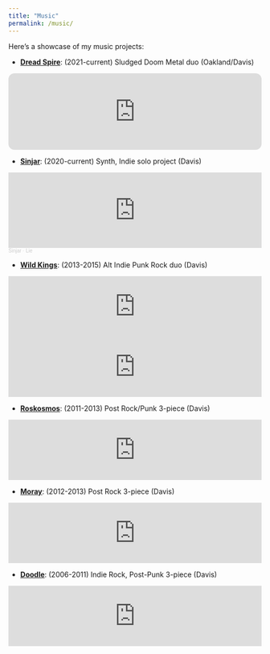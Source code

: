 ```yaml
---
title: "Music"
permalink: /music/
---
```


Here’s a showcase of my music projects:

- [**Dread Spire**](https://dreadspire.bandcamp.com/): (2021-current) Sludged Doom Metal duo (Oakland/Davis)

<iframe style="border-radius:12px" src="https://open.spotify.com/embed/artist/19sbutOT1IUBohowndpZTD?utm_source=generator&theme=0" width="100%" height="152" frameBorder="0" allowfullscreen="" allow="autoplay; clipboard-write; encrypted-media; fullscreen; picture-in-picture" loading="lazy"></iframe>

- [**Sinjar**](https://soundcloud.com/sinjar_music): (2020-current) Synth, Indie solo project (Davis)

<iframe width="100%" height="150" scrolling="no" frameborder="no" allow="autoplay" src="https://w.soundcloud.com/player/?url=https%3A//api.soundcloud.com/tracks/1197760069&color=%23ff5500&auto_play=false&hide_related=false&show_comments=true&show_user=true&show_reposts=false&show_teaser=true&visual=true"></iframe><div style="font-size: 10px; color: #cccccc;line-break: anywhere;word-break: normal;overflow: hidden;white-space: nowrap;text-overflow: ellipsis; font-family: Interstate,Lucida Grande,Lucida Sans Unicode,Lucida Sans,Garuda,Verdana,Tahoma,sans-serif;font-weight: 100;"><a href="https://soundcloud.com/sinjar_music" title="Sinjar" target="_blank" style="color: #cccccc; text-decoration: none;">Sinjar</a> · <a href="https://soundcloud.com/sinjar_music/lie" title="Lie" target="_blank" style="color: #cccccc; text-decoration: none;">Lie</a></div>

- [**Wild Kings**](https://wildkings.bandcamp.com/): (2013-2015) Alt Indie Punk Rock duo (Davis)

<iframe style="border: 0; width: 100%; height: 120px;" src="https://bandcamp.com/EmbeddedPlayer/album=3821111435/size=large/bgcol=ffffff/linkcol=0687f5/tracklist=false/artwork=small/transparent=true/" seamless><a href="https://wildkings.bandcamp.com/album/demonstration">Demonstration by Wild Kings</a></iframe>

<iframe style="border: 0; width: 100%; height: 120px;" src="https://bandcamp.com/EmbeddedPlayer/track=3623492109/size=large/bgcol=ffffff/linkcol=0687f5/tracklist=false/artwork=small/transparent=true/" seamless><a href="https://wildkings.bandcamp.com/track/thunderclap-enter-wild-kings">THUNDERCLAP/ENTER Wild Kings by Wild Kings</a></iframe>

- [**Roskosmos**](https://roskosmos.bandcamp.com/album/limits-ep): (2011-2013) Post Rock/Punk 3-piece (Davis)

<iframe style="border: 0; width: 100%; height: 120px;" src="https://bandcamp.com/EmbeddedPlayer/album=663370728/size=large/bgcol=ffffff/linkcol=0687f5/tracklist=false/artwork=small/transparent=true/" seamless><a href="https://roskosmos.bandcamp.com/album/limits-ep">Limits EP by Roskosmos</a></iframe>

- [**Moray**](https://moraymusic.bandcamp.com/album/into-the-departing-light-ep): (2012-2013) Post Rock 3-piece (Davis)

<iframe style="border: 0; width: 100%; height: 120px;" src="https://bandcamp.com/EmbeddedPlayer/album=2464931976/size=large/bgcol=ffffff/linkcol=0687f5/tracklist=false/artwork=small/transparent=true/" seamless><a href="https://moraymusic.bandcamp.com/album/into-the-departing-light-ep">Into The Departing Light EP by Moray</a></iframe>

- [**Doodle**](https://doodlemusic.bandcamp.com/album/leviathan-99): (2006-2011) Indie Rock, Post-Punk 3-piece (Davis)

<iframe style="border: 0; width: 100%; height: 120px;" src="https://bandcamp.com/EmbeddedPlayer/album=1074697630/size=large/bgcol=ffffff/linkcol=0687f5/tracklist=false/artwork=small/transparent=true/" seamless><a href="https://doodlemusic.bandcamp.com/album/leviathan-99">Leviathan 99 by Doodle</a></iframe>